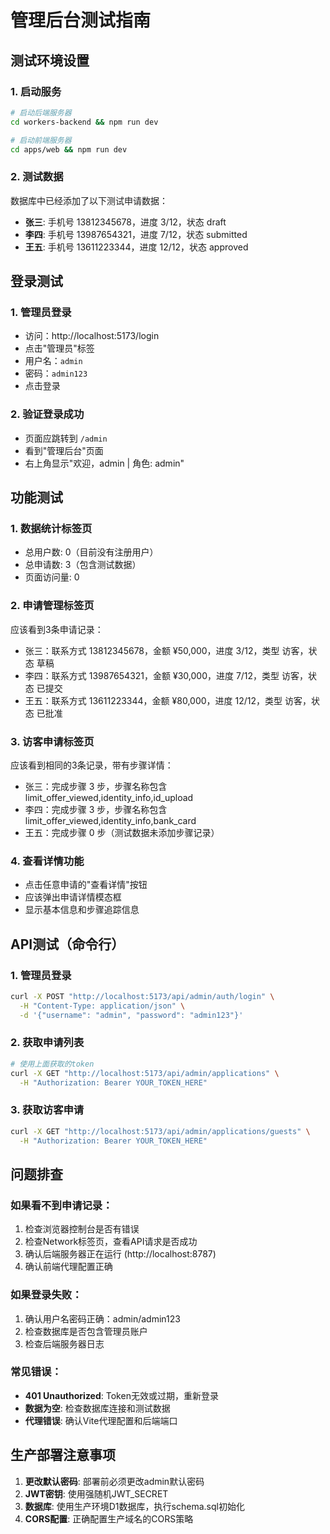# 管理后台测试指南

## 测试环境设置

### 1. 启动服务
```bash
# 启动后端服务器
cd workers-backend && npm run dev

# 启动前端服务器  
cd apps/web && npm run dev
```

### 2. 测试数据
数据库中已经添加了以下测试申请数据：
- **张三**: 手机号 13812345678，进度 3/12，状态 draft
- **李四**: 手机号 13987654321，进度 7/12，状态 submitted  
- **王五**: 手机号 13611223344，进度 12/12，状态 approved

## 登录测试

### 1. 管理员登录
- 访问：http://localhost:5173/login
- 点击"管理员"标签
- 用户名：`admin`
- 密码：`admin123`
- 点击登录

### 2. 验证登录成功
- 页面应跳转到 `/admin`
- 看到"管理后台"页面
- 右上角显示"欢迎，admin | 角色: admin"

## 功能测试

### 1. 数据统计标签页
- 总用户数: 0（目前没有注册用户）
- 总申请数: 3（包含测试数据）
- 页面访问量: 0

### 2. 申请管理标签页
应该看到3条申请记录：
- 张三：联系方式 13812345678，金额 ¥50,000，进度 3/12，类型 访客，状态 草稿
- 李四：联系方式 13987654321，金额 ¥30,000，进度 7/12，类型 访客，状态 已提交
- 王五：联系方式 13611223344，金额 ¥80,000，进度 12/12，类型 访客，状态 已批准

### 3. 访客申请标签页
应该看到相同的3条记录，带有步骤详情：
- 张三：完成步骤 3 步，步骤名称包含 limit_offer_viewed,identity_info,id_upload
- 李四：完成步骤 3 步，步骤名称包含 limit_offer_viewed,identity_info,bank_card
- 王五：完成步骤 0 步（测试数据未添加步骤记录）

### 4. 查看详情功能
- 点击任意申请的"查看详情"按钮
- 应该弹出申请详情模态框
- 显示基本信息和步骤追踪信息

## API测试（命令行）

### 1. 管理员登录
```bash
curl -X POST "http://localhost:5173/api/admin/auth/login" \
  -H "Content-Type: application/json" \
  -d '{"username": "admin", "password": "admin123"}'
```

### 2. 获取申请列表
```bash
# 使用上面获取的token
curl -X GET "http://localhost:5173/api/admin/applications" \
  -H "Authorization: Bearer YOUR_TOKEN_HERE"
```

### 3. 获取访客申请
```bash
curl -X GET "http://localhost:5173/api/admin/applications/guests" \
  -H "Authorization: Bearer YOUR_TOKEN_HERE"
```

## 问题排查

### 如果看不到申请记录：
1. 检查浏览器控制台是否有错误
2. 检查Network标签页，查看API请求是否成功
3. 确认后端服务器正在运行 (http://localhost:8787)
4. 确认前端代理配置正确

### 如果登录失败：
1. 确认用户名密码正确：admin/admin123
2. 检查数据库是否包含管理员账户
3. 检查后端服务器日志

### 常见错误：
- **401 Unauthorized**: Token无效或过期，重新登录
- **数据为空**: 检查数据库连接和测试数据
- **代理错误**: 确认Vite代理配置和后端端口

## 生产部署注意事项

1. **更改默认密码**: 部署前必须更改admin默认密码
2. **JWT密钥**: 使用强随机JWT_SECRET
3. **数据库**: 使用生产环境D1数据库，执行schema.sql初始化
4. **CORS配置**: 正确配置生产域名的CORS策略 
